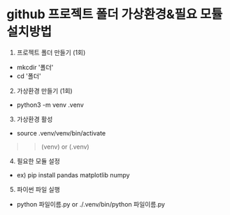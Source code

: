 #  github 프로젝트 폴더 가상환경&필요 모튤 설치방법

1. 프로젝트 폴더 만들기 (1회)
- mkcdir '폴더'
- cd '폴더'

2. 가상환경 만들기 (1회)
- python3 -m venv .venv

3. 가상환경 활성
- source .venv/venv/bin/activate
>> (venv) or (.venv)

4. 필요한 모듈 설정
- ex) pip install pandas matplotlib numpy

5. 파이썬 파일 실행
- python 파일이름.py or ./.venv/bin/python 파일이름.py
